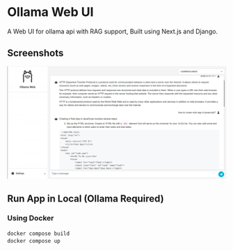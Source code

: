 # Ollama Web UI

A Web UI for ollama api with RAG support, Built using Next.js and Django.

## Screenshots

![ollama web](./screenshots/screenshot1.png "ollama web")

## Run App in Local (Ollama Required)

### Using Docker

```bash
docker compose build
docker compose up
```
